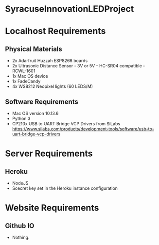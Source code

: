# SyracuseInnovationLEDProject

# Localhost Requirements 
## Physical Materials

* 2x Adarfruit Huzzah ESP8266 boards
* 2x Ultrasonic Distance Sensor - 3V or 5V - HC-SR04 compatible - RCWL-1601 
* 1x Mac OS device
* 1x FadeCandy
* 4x WS8212 Neopixel lights (60 LEDS/M)

## Software Requirements

* Mac OS version 10.13.6
* Python 3
* CP210x USB to UART Bridge VCP Drivers from SiLabs https://www.silabs.com/products/development-tools/software/usb-to-uart-bridge-vcp-drivers

# Server Requirements
## Heroku
* NodeJS 
* Scecret key set in the Heroku instance configuration

# Website Requirements
## Github IO
* Nothing. 
